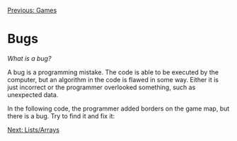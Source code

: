 [Previous: Games](../Lesson-08-Games/README.md)

# Bugs

*What is a bug?*

A bug is a programming mistake. The code is able to be executed by the computer, but an algorithm in the code is flawed in some way. Either it is just incorrect or the programmer overlooked something, such as unexpected data.

In the following code, the programmer added borders on the game map, but there is a bug. Try to find it and fix it:


[Next: Lists/Arrays](../Lesson-10-Lists-Arrays/README.md)